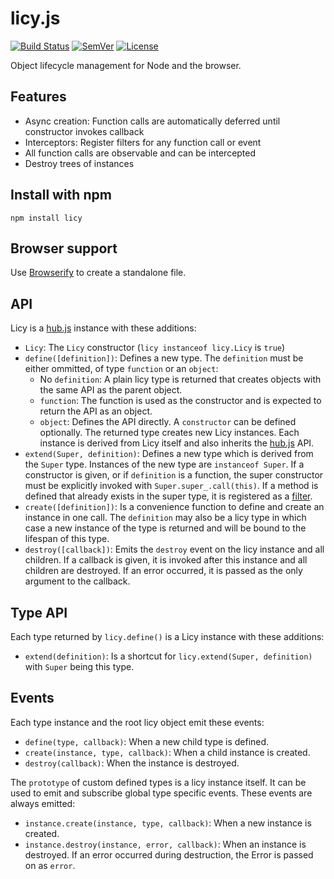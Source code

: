 # licy.js

[![Build Status]](https://travis-ci.org/mantoni/licy.js)
[![SemVer]](http://semver.org)
[![License]](https://github.com/mantoni/licy.js/blob/master/LICENSE)

Object lifecycle management for Node and the browser.

## Features

- Async creation: Function calls are automatically deferred until constructor
  invokes callback
- Interceptors: Register filters for any function call or event
- All function calls are observable and can be intercepted
- Destroy trees of instances

## Install with npm

    npm install licy

## Browser support

Use [Browserify][] to create a standalone file.

## API

Licy is a [hub.js][] instance with these additions:

- `Licy`: The `Licy` constructor (`licy instanceof licy.Licy` is `true`)
- `define([definition])`: Defines a new type. The `definition` must be either
  ommitted, of type `function` or an `object`:
    - No `definition`: A plain licy type is returned that creates objects with
      the same API as the parent object.
    - `function`: The function is used as the constructor and is expected to
      return the API as an object.
    - `object`: Defines the API directly. A `constructor` can be defined
      optionally.
  The returned type creates new Licy instances. Each instance is derived from
  Licy itself and also inherits the [hub.js][] API.
- `extend(Super, definition)`: Defines a new type which is derived from the
  `Super` type. Instances of the new type are `instanceof Super`. If a
  constructor is given, or if `definition` is a function, the super constructor
  must be explicitly invoked with `Super.super_.call(this)`. If a method is
  defined that already exists in the super type, it is registered as a
  [filter][].
- `create([definition])`: Is a convenience function to define and create an
  instance in one call. The `definition` may also be a licy type in which case
  a new instance of the type is returned and will be bound to the lifespan of
  this type.
- `destroy([callback])`: Emits the `destroy` event on the licy instance and all
  children. If a callback is given, it is invoked after this instance and all
  children are destroyed. If an error occurred, it is passed as the only
  argument to the callback.

## Type API

Each type returned by `licy.define()` is a Licy instance with these additions:

- `extend(definition)`: Is a shortcut for `licy.extend(Super, definition)`
  with `Super` being this type.

## Events

Each type instance and the root licy object emit these events:

- `define(type, callback)`: When a new child type is defined.
- `create(instance, type, callback)`: When a child instance is created.
- `destroy(callback)`: When the instance is destroyed.

The `prototype` of custom defined types is a licy instance itself. It can be
used to emit and subscribe global type specific events. These events are always
emitted:

- `instance.create(instance, type, callback)`: When a new instance is created.
- `instance.destroy(instance, error, callback)`: When an instance is destroyed.
  If an error occurred during destruction, the Error is passed on as `error`.

[Build Status]: http://img.shields.io/travis/mantoni/licy.js.svg
[SemVer]: http://img.shields.io/:semver-%E2%9C%93-brightgreen.svg
[License]: http://img.shields.io/npm/l/licy.svg
[Browserify]: http://browserify.org
[hub.js]: http://github.com/mantoni/hub.js
[filter]: https://github.com/mantoni/glob-filter.js

